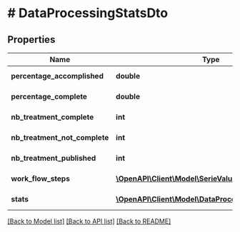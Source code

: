# # DataProcessingStatsDto

## Properties

Name | Type | Description | Notes
------------ | ------------- | ------------- | -------------
**percentage_accomplished** | **double** |  | [optional] [readonly]
**percentage_complete** | **double** |  | [optional] [readonly]
**nb_treatment_complete** | **int** |  | [optional] [readonly]
**nb_treatment_not_complete** | **int** |  | [optional] [readonly]
**nb_treatment_published** | **int** |  | [optional] [readonly]
**work_flow_steps** | [**\OpenAPI\Client\Model\SerieValue[]**](SerieValue.md) |  | [optional] [readonly]
**stats** | [**\OpenAPI\Client\Model\DataProcessingStatValueDto[]**](DataProcessingStatValueDto.md) |  | [optional] [readonly]

[[Back to Model list]](../../README.md#models) [[Back to API list]](../../README.md#endpoints) [[Back to README]](../../README.md)
